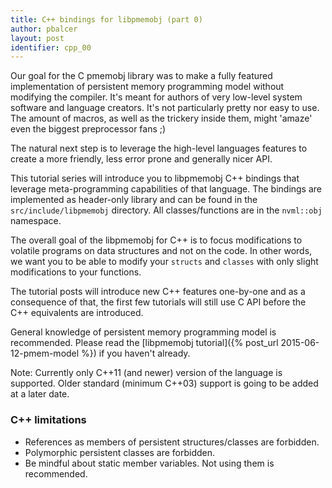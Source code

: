 ```yaml
---
title: C++ bindings for libpmemobj (part 0)
author: pbalcer
layout: post
identifier: cpp_00
---
```


Our goal for the C pmemobj library was to make a fully featured implementation
of persistent memory programming model without modifying the compiler. It's
meant for authors of very low-level system software and language creators.
It's not particularly pretty nor easy to use. The amount of macros, as well as
the trickery inside them, might 'amaze' even the biggest preprocessor fans ;)

The natural next step is to leverage the high-level languages features to
create a more friendly, less error prone and generally nicer API.

This tutorial series will introduce you to libpmemobj  C++ bindings that leverage
meta-programming capabilities of that language. The bindings are implemented as
header-only library and can be found in the `src/include/libpmemobj` directory.
All classes/functions are in the `nvml::obj` namespace.

The overall goal of the libpmemobj for C++ is to focus modifications to volatile
programs on data structures and not on the code. In other words, we want you to
be able to modify your `structs` and `classes` with only slight modifications to
your functions.

The tutorial posts will introduce new C++ features one-by-one and as a consequence
of that, the first few tutorials will still use C API before the C++ equivalents
are introduced.

General knowledge of persistent memory programming model is recommended.
Please read the [libpmemobj tutorial]({% post_url 2015-06-12-pmem-model %})
if you haven't already.

Note: Currently only C++11 (and newer) version of the language is supported.
Older standard (minimum C++03) support is going to be added at a later date.

### C++ limitations

* References as members of persistent structures/classes are forbidden.
* Polymorphic persistent classes are forbidden.
* Be mindful about static member variables. Not using them is recommended.
